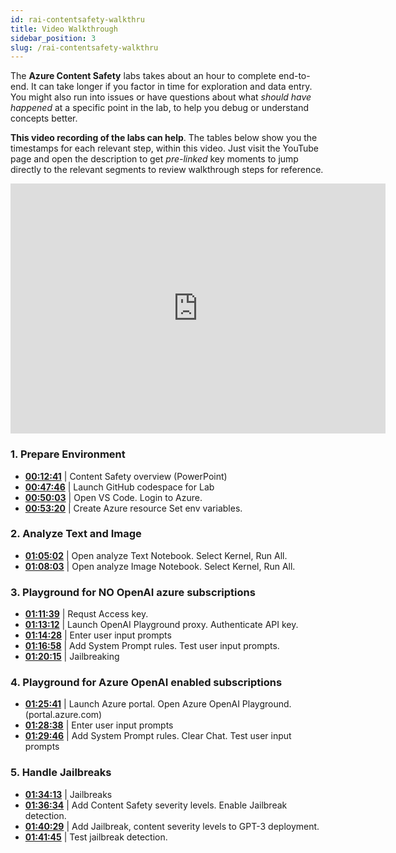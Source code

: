 ```yaml
---
id: rai-contentsafety-walkthru
title: Video Walkthrough
sidebar_position: 3
slug: /rai-contentsafety-walkthru
---
```


The **Azure Content Safety** labs takes about an hour to complete end-to-end. It can take longer if you factor in time for exploration and data entry. You might also run into issues or have questions about what _should have happened_ at a specific point in the lab, to help you debug or understand concepts better.

**This video recording of the labs can help**. The tables below show you the timestamps for each relevant step, within this video. Just visit the YouTube page and open the description to get _pre-linked_ key moments to jump directly to the relevant segments to review walkthrough steps for reference.

<iframe width="600" height="400" src="https://www.youtube.com/embed/UM9Ohefo4zU" title="Azure Content Safety for OpenAI - Exercise Walkthrough" frameborder="0" allowfullscreen></iframe>

### 1. Prepare Environment

- [**00:12:41**](https://youtu.be/OZpgOToBDqw?t=271) | Content Safety overview (PowerPoint)
- [**00:47:46**](https://youtu.be/UM9Ohefo4zU?t=2866) | Launch GitHub codespace for Lab
- [**00:50:03**](https://youtu.be/UM9Ohefo4zU?t=3003) | Open VS Code. Login to Azure.
- [**00:53:20**](https://youtu.be/OZpgOToBDqw?t=2377) | Create Azure resource Set env variables. 


### 2. Analyze Text and Image

- [**01:05:02**](https://youtu.be/UM9Ohefo4zU?t=3902) | Open analyze Text Notebook. Select Kernel, Run All.
- [**01:08:03**](https://youtu.be/UM9Ohefo4zU?t=4083) | Open analyze Image Notebook. Select Kernel, Run All.


### 3. Playground for NO OpenAI azure subscriptions

- [**01:11:39**](https://youtu.be/UM9Ohefo4zU?t=4299)  |  Requst Access key. 
- [**01:13:12**](https://youtu.be/UM9Ohefo4zU?t=4392)  |   Launch OpenAI Playground proxy. Authenticate API key.
- [**01:14:28**](https://youtu.be/UM9Ohefo4zU?t=4468)  |  Enter user input prompts
- [**01:16:58**](https://youtu.be/UM9Ohefo4zU?t=4618)  |  Add System Prompt rules. Test user input prompts. 
- [**01:20:15**](https://youtu.be/UM9Ohefo4zU?t=4815)  |  Jailbreaking


### 4. Playground for Azure OpenAI enabled subscriptions

- [**01:25:41**](https://youtu.be/UM9Ohefo4zU?t=5141) |  Launch Azure portal.  Open Azure OpenAI Playground. (portal.azure.com)
- [**01:28:38**](https://youtu.be/UM9Ohefo4zU?t=5318)  |  Enter user input prompts
- [**01:29:46**](https://youtu.be/UM9Ohefo4zU?t=5386)  |  Add System Prompt rules. Clear Chat. Test user input prompts


### 5. Handle Jailbreaks

- [**01:34:13**](https://youtu.be/UM9Ohefo4zU?t=5653)  |  Jailbreaks
- [**01:36:34**](https://youtu.be/UM9Ohefo4zU?t=5794)  |  Add Content Safety severity levels. Enable Jailbreak detection. 
- [**01:40:29**](https://youtu.be/UM9Ohefo4zU?t=6029)  |  Add Jailbreak, content severity levels to GPT-3 deployment.
- [**01:41:45**](https://youtu.be/UM9Ohefo4zU?t=6105)  |  Test jailbreak detection.